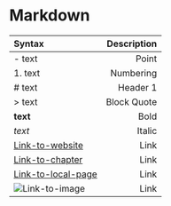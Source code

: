# Markdown

| Syntax | Description |
|:--- | ---: |
| - text | Point |
| 1. text | Numbering |
| # text | Header 1 |
| > text | Block Quote |
| **text** | Bold|
| *text* | Italic |
| [Link-to-website](http://www.google.com)| Link |
| [Link-to-chapter](#Markdown)| Link |
| [Link-to-local-page](README.md)| Link |
| ![Link-to-image](image12345.jpg) | Link |

